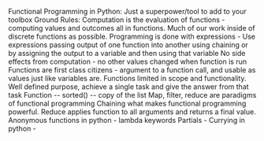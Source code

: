 Functional Programming in Python:
Just a superpower/tool to add to your toolbox
Ground Rules:
Computation is the evaluation of functions - computing values and outcomes all in functions. Much of our work inside of discrete functions as possible. 
Programming is done with expressions - Use expressions passing output of one function into another using chaining or by assigning the output to a variable and then using that variable
No side effects from computation - no other values changed when function is run
Functions are first class citizens - argument to a function call, and usable as values just like variables are. 
Functions limited in scope and functionality. Well defined purpose, achieve a single task and give the answer from that task
Function -- sorted() -- copy of the list
Map, filter, reduce are paradigms of functional programming
Chaining what makes functional programming powerful.
Reduce applies function to all arguments and returns a final value. 
Anonymous functions in python - lambda keywords
Partials - 
Currying in python - 